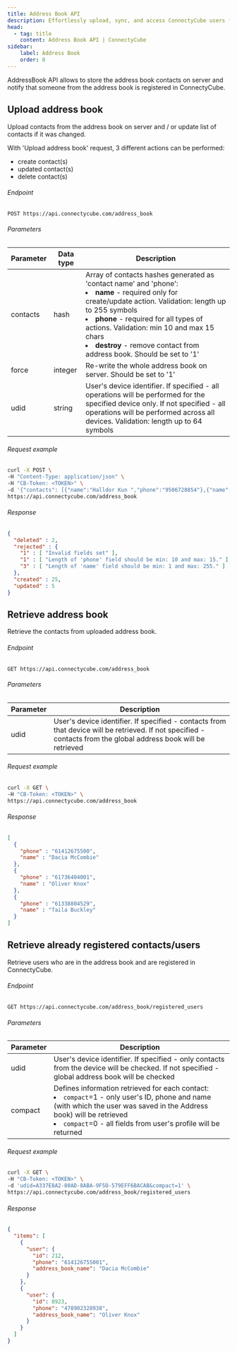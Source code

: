 ```yaml
---
title: Address Book API
description: Effortlessly upload, sync, and access ConnectyCube users from your phone contacts in your application with Address Book API.
head:
  - tag: title
    content: Address Book API | ConnectyCube
sidebar: 
    label: Address Book
    order: 8
---
```


AddressBook API allows to store the address book contacts on server and notify that someone from the address book is registered in ConnectyCube.

## Upload address book
Upload contacts from the address book on server and / or update list of contacts if it was changed.

With 'Upload address book' request, 3 different actions can be performed:

* create contact(s)
* updated contact(s)
* delete contact(s)

###### Endpoint
```
POST https://api.connectycube.com/address_book
```
###### Parameters

|Parameter | Data type | Description|
|-----|----|--------------
|contacts| hash| Array of contacts hashes generated as 'contact name' and  'phone': <li> **name** - required only for create/update action. Validation: length up to 255 symbols </li> <li>**phone** - required for all types of actions. Validation: min 10 and max 15 chars </li> <li> **destroy** - remove contact from address book. Should be set to '1'
|force| integer| Re-write the whole address book on server. Should be set to '1'
|udid| string| User's device identifier. If specified - all operations will be performed for the specified device only. If not specified - all operations will be performed across all devices. Validation: length up to 64 symbols


###### Request example

```bash
curl -X POST \
-H "Content-Type: application/json" \
-H "CB-Token: <TOKEN>" \
-d '{"contacts": [{"name":"Halldor Kun ","phone":"9506728854"},{"name":"Lidija Halil","phone":"5309413409"}], "force": 1, "udid": "d6236da0-f941-11e8-8eb2-f2801f1b9fd1"}' \
https://api.connectycube.com/address_book
```

###### Response

```json
{
  "deleted" : 2,
  "rejected" : {
    "1" : [ "Invalid fields set" ],
    "1" : [ "Length of 'phone' field should be min: 10 and max: 15." ],
    "3" : [ "Length of 'name' field should be min: 1 and max: 255." ]
  },
  "created" : 25,
  "updated" : 5
}
```

## Retrieve address book

Retrieve the contacts from uploaded address book.

###### Endpoint
```
GET https://api.connectycube.com/address_book
```

###### Parameters

|Parameter | Description|
|-----|--------
|udid| User's device identifier. If specified - contacts from that device will be retrieved. If not specified - contacts from the global address book will be retrieved

###### Request example

```bash
curl -X GET \
-H "CB-Token: <TOKEN>" \
https://api.connectycube.com/address_book
```

###### Response

```json
[
  {
    "phone" : "61412675500",
    "name" : "Dacia McCombie"
  },
  {
    "phone" : "61736404001",
    "name" : "Oliver Knox"
  },
  {
    "phone" : "61338804529",
    "name" : "Taila Buckley"
  }   
]

```

## Retrieve already registered contacts/users
Retrieve users who are in the address book and are registered in ConnectyCube.

###### Endpoint

```
GET https://api.connectycube.com/address_book/registered_users

```

###### Parameters

|Parameter| Description
|-----|--------
|udid| User's device identifier. If specified - only contacts from the device will be checked. If not specified - global address book will be checked
|compact| Defines information retrieved for each contact: <li> `compact`=1 - only user's ID, phone and name (with which the user was saved in the Address book) will be retrieved </li> <li> `compact`=0 - all fields from user's profile will be returned

###### Request example

```bash
curl -X GET \
-H "CB-Token: <TOKEN>" \
-d 'udid=A337E8A2-80AD-8ABA-9F5D-579EFF6BACAB&compact=1' \
https://api.connectycube.com/address_book/registered_users
```

###### Response

```json
{
  "items": [
    {
      "user": {
        "id": 212,
        "phone": "614126755001",
        "address_book_name": "Dacia McCombie"
      }
    },
    {
      "user": {
        "id": 8923,
        "phone": "478902328938",
        "address_book_name": "Oliver Knox"
      }
    }
  ]
}

```
